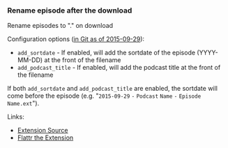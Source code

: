 ### Rename episode after the download

Rename episodes to "<Episode Title>.<ext>" on download

Configuration options ([in Git as of 2015-09-29](https://github.com/gpodder/gpodder/commit/bf31b911b6e9717ea3c7d42a36fd71f8899c193a)):

-   `add_sortdate` - If enabled, will add the sortdate of the episode (YYYY-MM-DD) at the front of the filename
-   `add_podcast_title` - If enabled, will add the podcast title at the front of the filename

If both `add_sortdate` and `add_podcast_title` are enabled, the sortdate will come before the episode (e.g. "`2015-09-29` `-` `Podcast` `Name` `-` `Episode` `Name.ext`").

Links:

-   [Extension Source](https://github.com/gpodder/gpodder/blob/master/share/gpodder/extensions/rename_download.py)
-   [Flattr the Extension](https://flattr.com/thing/1248762/gPodder-Video-Converter-Extension)
